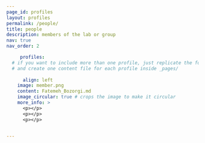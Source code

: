 ```yaml
---
page_id: profiles
layout: profiles
permalink: /people/
title: people
description: members of the lab or group
nav: true
nav_order: 2

     profiles:
  # if you want to include more than one profile, just replicate the following block
  # and create one content file for each profile inside _pages/
  
      align: left
    image: member.png
    content: Fatemeh_Bozorgi.md
    image_circular: true # crops the image to make it circular
    more_info: >
      <p></p>
      <p></p>
      <p></p>


---
```

